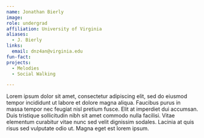 ```yaml
---
name: Jonathan Bierly
image:
role: undergrad
affiliation: University of Virginia
aliases:
  - J. Bierly
links:
  email: dnz4an@virginia.edu
fun-fact:
projects: 
  - Melodies
  - Social Walking

---
```

Lorem ipsum dolor sit amet, consectetur adipiscing elit, sed do eiusmod tempor incididunt ut labore et dolore magna aliqua. Faucibus purus in massa tempor nec feugiat nisl pretium fusce. Elit at imperdiet dui accumsan. Duis tristique sollicitudin nibh sit amet commodo nulla facilisi. Vitae elementum curabitur vitae nunc sed velit dignissim sodales. Lacinia at quis risus sed vulputate odio ut. Magna eget est lorem ipsum.
